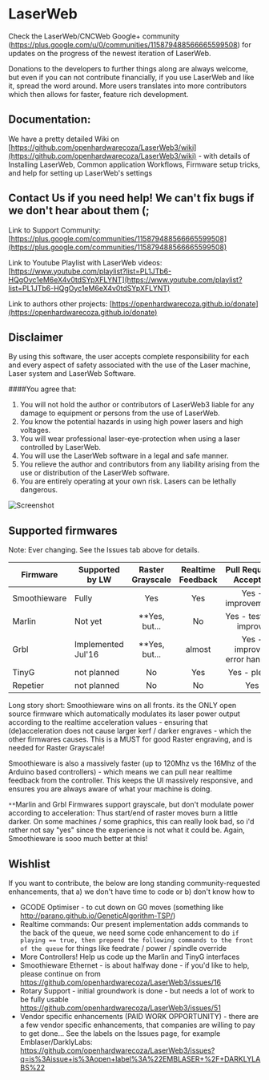 # LaserWeb

Check the LaserWeb/CNCWeb Google+ community (https://plus.google.com/u/0/communities/115879488566665599508) for updates on the progress of the newest iteration of LaserWeb.

Donations to the developers to further things along are always welcome, but even if you can not contribute financially, if you use LaserWeb and like it, spread the word around. More users translates into more contributors which then allows for faster, feature rich development.

## Documentation:

We have a pretty detailed Wiki on [https://github.com/openhardwarecoza/LaserWeb3/wiki](https://github.com/openhardwarecoza/LaserWeb3/wiki) - with details of Installing LaserWeb, Common application Workflows, Firmware setup tricks, and help for setting up LaserWeb's settings


## Contact Us if you need help! We can't fix bugs if we don't hear about them (;

Link to Support Community: [https://plus.google.com/communities/115879488566665599508](https://plus.google.com/communities/115879488566665599508)

Link to Youtube Playlist with LaserWeb videos: [https://www.youtube.com/playlist?list=PL1JTb6-HQgOyc1eM6eX4v0tdSYpXFLYNT](https://www.youtube.com/playlist?list=PL1JTb6-HQgOyc1eM6eX4v0tdSYpXFLYNT)

Link to authors other projects:  [https://openhardwarecoza.github.io/donate](https://openhardwarecoza.github.io/donate)

## Disclaimer
By using this software, the user accepts complete responsibility for each and every aspect of safety associated with the use of the Laser machine, Laser system and LaserWeb Software.

####You agree that:

1. You will not hold the author or contributors of LaserWeb3 liable for any damage to equipment or persons from the use of LaserWeb. 
2. You know the potential hazards in using high power lasers and high voltages.
3. You will wear professional laser-eye-protection when using a laser controlled by LaserWeb.
4. You will use the LaserWeb software in a legal and safe manner.
5. You relieve the author and contributors from any liability arising from the use or distribution of the LaserWeb software.
6. You are entirely operating at your own risk. Lasers can be lethally dangerous. 


![Screenshot](https://raw.githubusercontent.com/openhardwarecoza/LaserWeb3/master/screenshot.png)

## Supported firmwares

Note: Ever changing.  See the Issues tab above for details.

| Firmware      | Supported by LW  | Raster Grayscale  |Realtime Feedback  |Pull Requests Accepted  |
| ------------- |------------------| :----------------:|:-----------------:|:----------------------:|
| Smoothieware  | Fully            |   Yes             |   Yes             | Yes - improvements     |
| Marlin        | Not yet          |   **Yes, but...   |   No              | Yes - test and improve | 
| Grbl          |Implemented Jul'16| **Yes,  but...    |   almost          | Yes - improved  error handling  |
| TinyG         | not planned      |   No              |   Yes             | Yes - please           |
| Repetier      | not planned      |   No              |   No              | Yes                    |

Long story short:  Smoothieware wins on all fronts.  its the ONLY open source firmware which automatically modulates its laser power output according to the realtime acceleration values - ensuring that (de)acceleration does not cause larger kerf / darker engraves - which the other firmwares causes.   This is a MUST for good Raster engraving, and is needed for Raster Grayscale!

Smoothieware is also a massively faster (up to 120Mhz vs the 16Mhz of the Arduino based controllers) - which means we can pull near realtime feedback from the controller. This keeps the UI massively responsive, and ensures you are always aware of what your machine is doing. 

`**`Marlin and Grbl Firmwares support grayscale, but don't modulate power according to acceleration: Thus start/end of raster moves burn a little darker.  On some machines / some graphics, this can really look bad, so i'd rather not say "yes" since the experience is not what it could be.  Again, Smoothieware is sooo much better at this!

## Wishlist

If you want to contribute, the below are long standing community-requested enhancements, that a) we don't have time to code or b) don't know how to

* GCODE Optimiser - to cut down on G0 moves (something like http://parano.github.io/GeneticAlgorithm-TSP/)
* Realtime commands:  Our present implementation adds commands to the back of the queue, we need some code enhancement to do `if playing == true, then prepend the following commands to the front of the queue` for things like feedrate / power / spindle override
* More Controllers! Help us code up the Marlin and TinyG interfaces
* Smoothieware Ethernet - is about halfway done - if you'd like to help, please continue on from https://github.com/openhardwarecoza/LaserWeb3/issues/16
* Rotary Support - initial groundwork is done - but needs a lot of work to be fully usable https://github.com/openhardwarecoza/LaserWeb3/issues/51
* Vendor specific enhancements (PAID WORK OPPORTUNITY) - there are a few vendor specific enhancements, that companies are willing to pay to get done... See the labels on the Issues page, for example Emblaser/DarklyLabs: https://github.com/openhardwarecoza/LaserWeb3/issues?q=is%3Aissue+is%3Aopen+label%3A%22EMBLASER+%2F+DARKLYLABS%22
